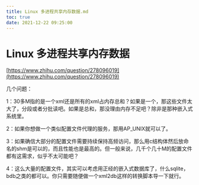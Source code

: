 ```yaml
---
title: Linux 多进程共享内存数据.md
toc: true
date: 2021-12-22 09:25:00
---
```

# Linux 多进程共享内存数据

[https://www.zhihu.com/question/278096019](https://www.zhihu.com/question/278096019)

几个问题：

1：30多M指的是一个xml还是所有的xml占内存总和？如果是一个，那这些文件太大了，分段或者分批读吧。如果是总和，那没理由内存不足吧？除非是那种嵌入式系统里。

2：如果你想做一个类似配置文件代理的服务，那用AP_UNIX就可以了。

3：如果确信大部分的配置文件需要持续保持高频访问，那么用c结构体然后放命名的shm是可以的，而且性能也是最高的。但一般来说，几千个几十M的配置文件都有这需求，似乎不太可能吧？

4：这么大量的配置文件，其实可以考虑用正经的嵌入式数据库了，什么sqlite，bdb之类的都可以。你只需要随便做一个xml2db这样的转换脚本导一下就行。